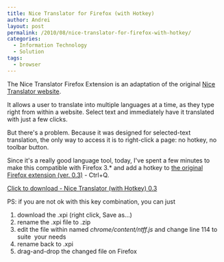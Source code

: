 ```yaml
---
title: Nice Translator for Firefox (with Hotkey)
author: Andrei
layout: post
permalink: /2010/08/nice-translator-for-firefox-with-hotkey/
categories:
  - Information Technology
  - Solution
tags:
  - browser
---
```

The Nice Translator Firefox Extension is an adaptation of the original [Nice Translator website][1].

It allows a user to translate into multiple languages at a time, as they type right from within a website. Select text and immediately have it translated with just a few clicks.

But there's a problem. Because it was designed for selected-text translation, the only way to access it is to right-click a page: no hotkey, no toolbar button.

Since it's a really good language tool, today, I've spent a few minutes to make this compatible with Firefox 3.* and add a hotkey to [the original Firefox extension (ver. 0.3)][2] - Ctrl+Q.

[Click to download - Nice Translator (with Hotkey) 0.3][3]

PS: if you are not ok with this key combination, you can just

1.  download the .xpi (right click, Save as...)
2.  rename the .xpi file to .zip
3.  edit the file within named *chrome/content/ntff.js* and change line 114 to suite  your needs
4.  rename back to .xpi
5.  drag-and-drop the changed file on Firefox

 [1]: http://nicetranslator.com/
 [2]: https://addons.mozilla.org/en-US/firefox/addon/11458/
 [3]: http://files.andreineculau.com/projects/firefox/nice_translator_w_hotkey.0.3.xpi